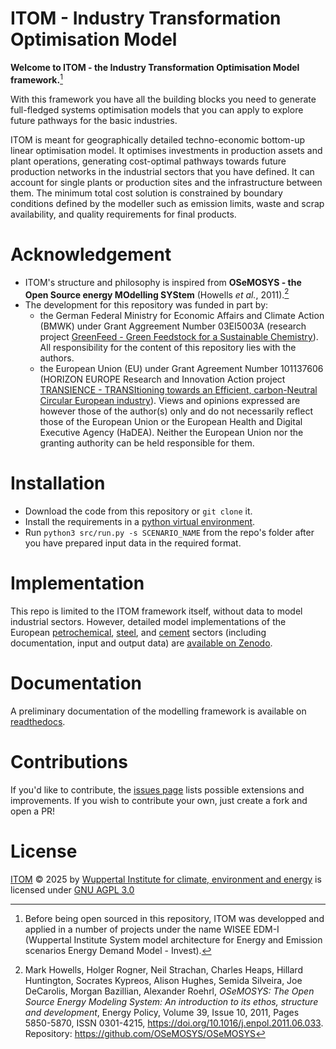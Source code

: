 
# ITOM - Industry Transformation Optimisation Model

**Welcome to ITOM - the Industry Transformation Optimisation Model framework.**[^1]

With this framework you have all the building blocks you need to generate full-fledged systems optimisation models that you can apply to explore future pathways for the basic industries.

ITOM is meant for geographically detailed techno-economic bottom-up linear optimisation model. It optimises investments in production assets and plant operations, generating cost-optimal pathways towards future production networks in the industrial sectors that you have defined. It can account for single plants or production sites and the infrastructure between them. The minimum total cost solution is constrained by boundary conditions defined by the modeller such as emission limits, waste and scrap availability, and quality requirements for final products.

[^1]: Before being open sourced in this repository, ITOM was developped and applied in a number of projects under the name WISEE EDM-I (Wuppertal Institute System model architecture for Energy and Emission scenarios Energy Demand Model - Invest).

# Acknowledgement
* ITOM's structure and philosophy is inspired from **OSeMOSYS - the Open Source energy MOdelling SYStem** (Howells *et al.*, 2011).[^2]
* The development for this repository was funded in part by:
    - the German Federal Ministry for Economic Affairs and Climate Action (BMWK) under Grant Aggreement Number 03EI5003A (research project [GreenFeed - Green Feedstock for a Sustainable Chemistry](https://wupperinst.org/en/p/wi/p/s/pd/1993)). All responsibility for the content of this repository lies with the authors.
    - the European Union (EU) under Grant Agreement Number 101137606 (HORIZON EUROPE Research and Innovation Action project [TRANSIENCE - TRANSItioning towards an Efficient, carbon-Neutral Circular European industry](https://www.transience.eu/)). Views and opinions expressed are however those of the author(s) only and do not necessarily reflect those of the European Union or the European Health and Digital Executive Agency (HaDEA). Neither the European Union nor the granting authority can be held responsible for them.

[^2]: Mark Howells, Holger Rogner, Neil Strachan, Charles Heaps, Hillard Huntington, Socrates Kypreos, Alison Hughes, Semida Silveira, Joe DeCarolis, Morgan Bazillian, Alexander Roehrl,
*OSeMOSYS: The Open Source Energy Modeling System: An introduction to its ethos, structure and development*,
Energy Policy, Volume 39, Issue 10, 2011, Pages 5850-5870,
ISSN 0301-4215, https://doi.org/10.1016/j.enpol.2011.06.033.
Repository: https://github.com/OSeMOSYS/OSeMOSYS

# Installation
 - Download the code from this repository or `git clone` it.
 - Install the requirements in a [python virtual environment](https://packaging.python.org/en/latest/guides/installing-using-pip-and-virtual-environments/).
 - Run `python3 src/run.py -s SCENARIO_NAME` from the repo's folder after you have prepared input data in the required format.

 <!-- stop parsing here on readthedocs -->

# Implementation
This repo is limited to the ITOM framework itself, without data to model industrial sectors.
However, detailed model implementations of the European [petrochemical](https://doi.org/10.5281/zenodo.15773103), [steel](https://doi.org/10.5281/zenodo.15772719), and [cement](https://doi.org/10.5281/zenodo.15773257) sectors 
(including documentation, input and output data) are [available on Zenodo](https://doi.org/10.5281/zenodo.15722549).

# Documentation
A preliminary documentation of the modelling framework is available on [readthedocs](https://itom.readthedocs.io/en/latest/).

# Contributions
If you'd like to contribute, the [issues page](https://github.com/wupperinst/itom/issues) lists possible extensions and improvements.
If you wish to contribute your own, just create a fork and open a PR!

# License
[ITOM](https://github.com/wupperinst/itom) © 2025 by [Wuppertal Institute for climate, environment and energy](https://wupperinst.org/) is licensed under [GNU AGPL 3.0](https://www.gnu.org/licenses/agpl-3.0.html)


